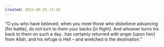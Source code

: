 ```yaml
---
Created: 2023-09-25 13:28
---
```

“O you who have believed, when you meet those who disbelieve advancing [for battle], do not turn to them your backs [in flight]. And whoever turns his back to them on such a day…has certainly returned with anger [upon him] from Allah, and his refuge is Hell – and wretched is the destination.”
